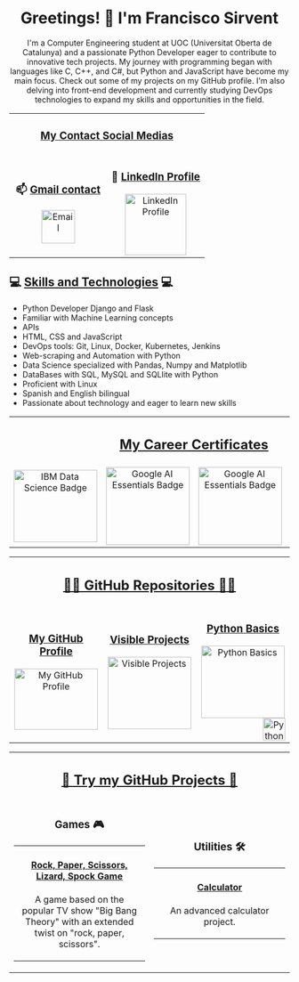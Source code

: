 <div align="center">
    <h1>Greetings! 👋 I'm Francisco Sirvent</h1>
    <p>
        I'm a Computer Engineering student at UOC (Universitat Oberta de Catalunya) and a passionate Python Developer eager to contribute to innovative tech projects.
        My journey with programming began with languages like C, C++, and C#, but Python and JavaScript have become my main focus. Check out some of my projects on my GitHub profile.
        I'm also delving into front-end development and currently studying DevOps technologies to expand my skills and opportunities in the field.
    </p>
</div>

<!-- Contact Links -->
<table align="center">
    <tr>
        <td colspan="2" align="center">
            <h3><ins>My Contact Social Medias</ins></h3>
        </td>
    </tr>
    <tr>
        <td align="center" width="50%">
            <h3>📫 <ins>Gmail contact</ins></h3>
            <a href="mailto:fsirventcandea@gmail.com">
                <img src="https://th.bing.com/th/id/R.ae1fbd64a793791023ce79747500f709?rik=z%2bHyd97vQbPpFA&pid=ImgRaw&r=0" alt="Email" width="60">
            </a>
        </td>
        <td align="center" width="50%">
            <h3>🔗 <ins>LinkedIn Profile</ins></h3>
            <a href="https://www.linkedin.com/in/francisco-m-sirvent-candea-68749719b">
                <img src="https://logosmarcas.net/wp-content/uploads/2020/04/Linkedin-Logo.png" alt="LinkedIn Profile" width="110">
            </a>
        </td>
    </tr>
</table>


<!-- Skills Section -->
<h2>💻 <ins>Skills and Technologies</ins> 💻</h2>
<ul>
    <li>Python Developer Django and Flask</li>
    <li>Familiar with Machine Learning concepts</li>
    <li>APIs
    <li>HTML, CSS and JavaScript</li>
    <li>DevOps tools: Git, Linux, Docker, Kubernetes, Jenkins</li>
    <li>Web-scraping and Automation with Python</li>
    <li>Data Science specialized with Pandas, Numpy and Matplotlib</li>
    <li>DataBases with SQL, MySQL and SQLlite with Python</li>
    <li>Proficient with Linux</li>
    <li>Spanish and English bilingual</li>
    <li>Passionate about technology and eager to learn new skills</li>
</ul>

<!-- My certificates -->
<table border="0" width="100%">
    <tr>
        <td colspan="4" align="center">
            <h2><ins>My Career Certificates</ins></h2>
        </td>
    </tr>
    <tr>
        <td align="center" width="25%">
                <a href="https://www.credly.com/badges/65ed31fa-9f14-498f-801e-faf6389ecf5b/public_url">
                <img src="https://images.credly.com/size/110x110/images/0f740f0e-52f0-4ff3-bcac-e8d2ff735c07/image.png" 
                alt="IBM Data Science Badge" width="150" height="130"></a>
        </td>
        <td align="center" width="25%">
            <a href="https://www.credly.com/badges/bf5afe1e-6b91-4a6b-9978-870032cc92e1/public_url">
            <img src="https://images.credly.com/size/110x110/images/4d81763c-b917-4ab9-92be-103af95c0a21/image.png" alt="Google AI Essentials Badge" width="150" height="140"></a>
        </td>
        <td align="center" width="25%">
            <a href="https://www.credly.com/badges/8d31ae5c-6b53-467c-a90e-10c950ac5ece/public_url">
            <img src="https://images.credly.com/size/340x340/images/ea3eec65-ddad-4242-9c59-1defac0fa2d9/image.png" alt="Google AI Essentials Badge" width="150" height="140"></a>
        </td>
        <td align="center" width="25%">
            <a href="https://www.credly.com/badges/c33ea208-5590-4126-8530-861ef0c7f4bd/public_url">
            <img src="https://images.credly.com/size/340x340/images/efbdc0d6-b46e-4e3c-8cf8-2314d8a5b971/GCC_badge_python_1000x1000.png" alt="Automation with Python Professional Badge" width="150" height="140"></a>
        </td>
    </tr>
</table>

<!-- GitHub Repositories Section -->

<table border="0" width="100%">
    <tr>
        <td colspan="3" align="center">
            <h2><ins>👨‍💻 GitHub Repositories 👨‍💻</ins></h2>
        </td>
    </tr>
    <tr>
        <td align="center" width="33%">
                <a href="https://github.com/fransirvent1994"><h3><ins>My GitHub Profile</ins></h3>             
                <img src="https://logos-world.net/wp-content/uploads/2020/11/GitHub-Logo.png"
                alt="My GitHub Profile" width="150" height="110"></a>
        </td>
        <td align="center" width="33%">
            <a href="https://github.com/fransirvent1994/VisibleProjects"><h3><ins>Visible Projects</ins></h3>  
            <img src="https://static.vecteezy.com/system/resources/previews/008/842/382/original/an-old-open-book-with-abstract-text-illustration-in-cartoon-style-on-a-white-background-vector.jpg"
            alt="Visible Projects" width="150" height="130"></a>
        </td>
        <td align="center" width="33%">
            <a href="https://github.com/fransirvent1994/Python-Basics"><h3><ins>Python Basics</ins></h3>
            <img src="https://img.freepik.com/fotos-premium/libro-lapiz-icono-dibujos-animados-vectorial-ilustracion-educacion-objeto-icono-concepto-aislado-estilo-dibujo-animado-vectorial-plano-premium_839035-1762469.jpg"
            alt="Python Basics" width="150" height="130">
            <img src="https://www.kindpng.com/picc/m/159-1595772_transparent-python-logo-hd-png-download.png"
            align="right" alt="Python Basics" width="40" height="40"></a>
        </td>
    </tr>
</table>

<!-- GitHub Pages Projects -->

<table border="0" width="100%">
    <tr>
        <td colspan="2" align="center">
            <h2><ins>🔨 Try my GitHub Projects 🔨</ins></h2>
        </td>
    </tr>
    <!-- Sección de Juegos -->
    <tr>
        <td align="center" width="50%">
            <h3>Games 🎮</h3>
            <table border="0" width="100%">
                <tr>
                    <td align="center">
                        <a href="https://fransirvent1994.github.io/Games/Game-LizSpock/LizSpockGame">
                            <h4><ins>Rock, Paper, Scissors, Lizard, Spock Game</ins></h4>
                        </a>
                        <p>A game based on the popular TV show "Big Bang Theory" with an extended twist on "rock, paper, scissors".</p>
                    </td>
                </tr>
            </table>
        </td>
        <!-- Sección de Utilidades -->
        <td align="center" width="50%">
            <h3>Utilities 🛠️</h3>
            <table border="0" width="100%">
                <tr>
                    <td align="center" width="100%">
                        <a href="https://fransirvent1994.github.io/Utilities/Calculator">
                            <h4><ins>Calculator</ins></h4>
                        </a>
                        <p>An advanced calculator project.</p>
                    </td>
                </tr>
            </table>
        </td>
    </tr>
</table>
